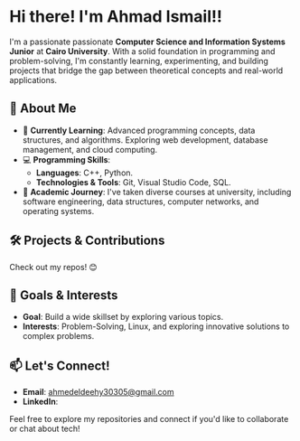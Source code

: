 # **Hi there! I'm Ahmad Ismail**!!

 I'm a passionate passionate **Computer Science and Information Systems Junior** at **Cairo University**. With a solid foundation in programming and problem-solving, I'm constantly learning, experimenting, and building projects that bridge the gap between theoretical concepts and real-world applications.

## 🚀 About Me  
- 🌱 **Currently Learning**: Advanced programming concepts, data structures, and algorithms. Exploring web development, database management, and cloud computing.  
- 💻 **Programming Skills**:  
  - **Languages**: C++, Python.  
  - **Technologies & Tools**: Git, Visual Studio Code, SQL.  
- 📘 **Academic Journey**: I've taken diverse courses at university, including software engineering, data structures, computer networks, and operating systems.  

## 🛠️ Projects & Contributions  
Check out my repos! 😊  

## 🌟 Goals & Interests  
- **Goal**: Build a wide skillset by exploring various topics.  
- **Interests**: Problem-Solving, Linux, and exploring innovative solutions to complex problems.  

## 📫 Let's Connect!  
- **Email**: ahmedeldeehy30305@gmail.com
- **LinkedIn**:

Feel free to explore my repositories and connect if you'd like to collaborate or chat about tech!  
